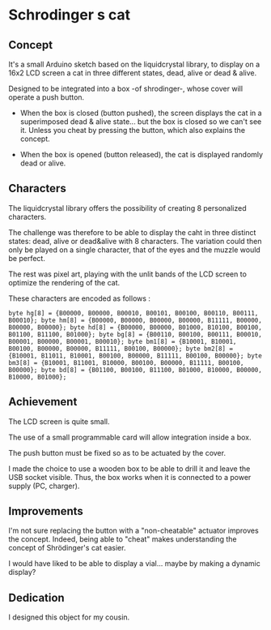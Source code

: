 # Schrodinger s cat



## Concept

It's a small Arduino sketch based on the liquidcrystal library, to display on a 16x2 LCD screen a cat in three different states, dead, alive or dead & alive. 

Designed to be integrated into a box -of shrodinger-, whose cover will operate a push button. 

- When the box is closed (button pushed), the screen displays the cat in a superimposed dead & alive state... but the box is closed so we can't see it. Unless you cheat by pressing the button, which also explains the concept. 

- When the box is opened (button released), the cat is displayed randomly dead or alive.

## Characters

The liquidcrystal library offers the possibility of creating 8 personalized characters. 

The challenge was therefore to be able to display the caht in three distinct states: dead, alive or dead&alive with 8 characters. The variation could then only be played on a single character, that of the eyes and the muzzle would be perfect. 

The rest was pixel art, playing with the unlit bands of the LCD screen to optimize the rendering of the cat.

These characters are encoded as follows :

`byte hg[8] = {B00000, B00000, B00010, B00101, B00100, B00110, B00111, B00010};
byte hm[8] = {B00000, B00000, B00000, B00000, B11111, B00000, B00000, B00000};
byte hd[8] = {B00000, B00000, B01000, B10100, B00100, B01100, B11100, B01000};
byte bg[8] = {B00110, B00100, B00111, B00010, B00001, B00000, B00001, B00010};
byte bm1[8] = {B10001, B10001, B00100, B00000, B00000, B11111, B00100, B00000};
byte bm2[8] = {B10001, B11011, B10001, B00100, B00000, B11111, B00100, B00000};
byte bm3[8] = {B10001, B11001, B10000, B00100, B00000, B11111, B00100, B00000};
byte bd[8] = {B01100, B00100, B11100, B01000, B10000, B00000, B10000, B01000};`

## Achievement

The LCD screen is quite small. 

The use of a small programmable card will allow integration inside a box. 

The push button must be fixed so as to be actuated by the cover. 

I made the choice to use a wooden box to be able to drill it and leave the USB socket visible. Thus, the box works when it is connected to a power supply (PC, charger).

## Improvements

I'm not sure replacing the button with a "non-cheatable" actuator improves the concept. Indeed, being able to "cheat" makes understanding the concept of Shrödinger's cat easier. 

I would have liked to be able to display a vial... maybe by making a dynamic display?

## Dedication

I designed this object for my cousin.
